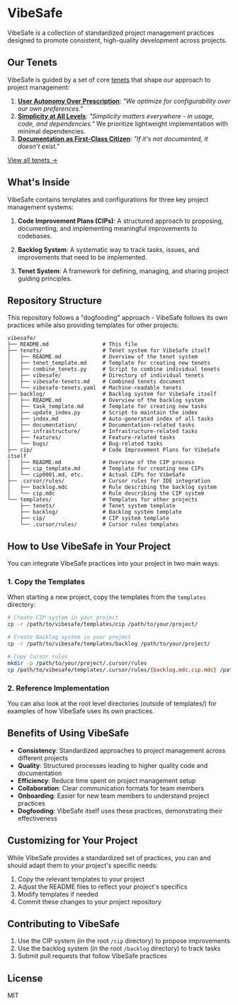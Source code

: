 # VibeSafe

VibeSafe is a collection of standardized project management practices designed to promote consistent, high-quality development across projects.

## Our Tenets

VibeSafe is guided by a set of core [tenets](tenets/vibesafe-tenets.md) that shape our approach to project management:

1. **[User Autonomy Over Prescription](tenets/vibesafe/user-autonomy.md)**: *"We optimize for configurability over our own preferences."*
2. **[Simplicity at All Levels](tenets/vibesafe/simplicity-of-use.md)**: *"Simplicity matters everywhere - in usage, code, and dependencies."* We prioritize lightweight implementation with minimal dependencies.
3. **[Documentation as First-Class Citizen](tenets/vibesafe/documentation-first.md)**: *"If it's not documented, it doesn't exist."*

[View all tenets →](tenets/vibesafe-tenets.md)

## What's Inside

VibeSafe contains templates and configurations for three key project management systems:

1. **Code Improvement Plans (CIPs)**: A structured approach to proposing, documenting, and implementing meaningful improvements to codebases.

2. **Backlog System**: A systematic way to track tasks, issues, and improvements that need to be implemented.

3. **Tenet System**: A framework for defining, managing, and sharing project guiding principles.

## Repository Structure

This repository follows a "dogfooding" approach - VibeSafe follows its own practices while also providing templates for other projects:

```
vibesafe/
├── README.md                 # This file
├── tenets/                   # Tenet system for VibeSafe itself
│   ├── README.md             # Overview of the tenet system
│   ├── tenet_template.md     # Template for creating new tenets
│   ├── combine_tenets.py     # Script to combine individual tenets
│   ├── vibesafe/             # Directory of individual tenets
│   ├── vibesafe-tenets.md    # Combined tenets document
│   └── vibesafe-tenets.yaml  # Machine-readable tenets
├── backlog/                  # Backlog system for VibeSafe itself
│   ├── README.md             # Overview of the backlog system
│   ├── task_template.md      # Template for creating new tasks
│   ├── update_index.py       # Script to maintain the index
│   ├── index.md              # Auto-generated index of all tasks
│   ├── documentation/        # Documentation-related tasks
│   ├── infrastructure/       # Infrastructure-related tasks
│   ├── features/             # Feature-related tasks
│   └── bugs/                 # Bug-related tasks
├── cip/                      # Code Improvement Plans for VibeSafe itself
│   ├── README.md             # Overview of the CIP process
│   ├── cip_template.md       # Template for creating new CIPs
│   └── cip0001.md, etc.      # Actual CIPs for VibeSafe
├── .cursor/rules/            # Cursor rules for IDE integration
│   ├── backlog.mdc           # Rule describing the backlog system
│   └── cip.mdc               # Rule describing the CIP system
└── templates/                # Templates for other projects
    ├── tenets/               # Tenet system template
    ├── backlog/              # Backlog system template
    ├── cip/                  # CIP system template
    └── .cursor/rules/        # Cursor rules templates
```

## How to Use VibeSafe in Your Project

You can integrate VibeSafe practices into your project in two main ways:

### 1. Copy the Templates

When starting a new project, copy the templates from the `templates` directory:

```bash
# Create CIP system in your project
cp -r /path/to/vibesafe/templates/cip /path/to/your/project/

# Create Backlog system in your project
cp -r /path/to/vibesafe/templates/backlog /path/to/your/project/

# Copy Cursor rules
mkdir -p /path/to/your/project/.cursor/rules
cp /path/to/vibesafe/templates/.cursor/rules/{backlog.mdc,cip.mdc} /path/to/your/project/.cursor/rules/
```

### 2. Reference Implementation

You can also look at the root level directories (outside of templates/) for examples of how VibeSafe uses its own practices.

## Benefits of Using VibeSafe

- **Consistency**: Standardized approaches to project management across different projects
- **Quality**: Structured processes leading to higher quality code and documentation
- **Efficiency**: Reduce time spent on project management setup
- **Collaboration**: Clear communication formats for team members
- **Onboarding**: Easier for new team members to understand project practices
- **Dogfooding**: VibeSafe itself uses these practices, demonstrating their effectiveness

## Customizing for Your Project

While VibeSafe provides a standardized set of practices, you can and should adapt them to your project's specific needs:

1. Copy the relevant templates to your project
2. Adjust the README files to reflect your project's specifics
3. Modify templates if needed
4. Commit these changes to your project repository

## Contributing to VibeSafe

1. Use the CIP system (in the root `/cip` directory) to propose improvements
2. Use the backlog system (in the root `/backlog` directory) to track tasks
3. Submit pull requests that follow VibeSafe practices

## License

MIT
